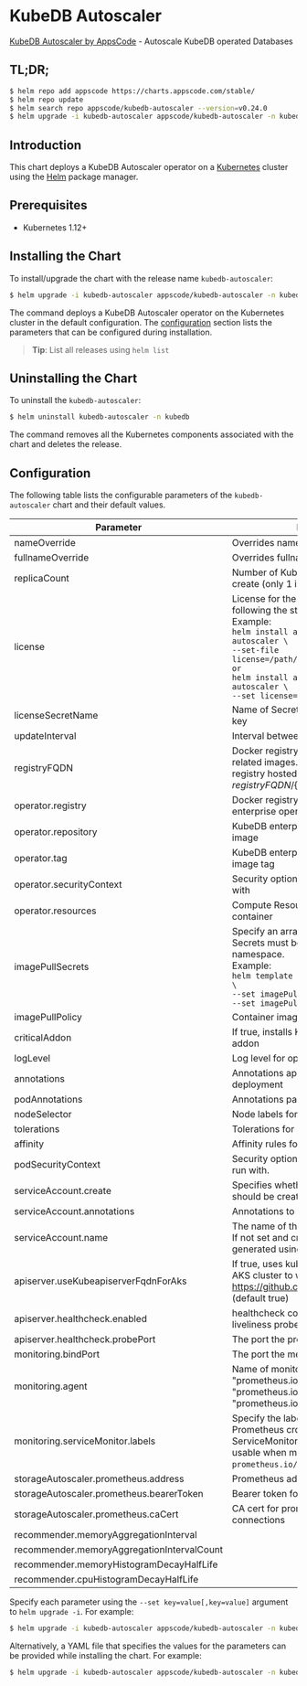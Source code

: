 # KubeDB Autoscaler

[KubeDB Autoscaler by AppsCode](https://github.com/kubedb) - Autoscale KubeDB operated Databases

## TL;DR;

```bash
$ helm repo add appscode https://charts.appscode.com/stable/
$ helm repo update
$ helm search repo appscode/kubedb-autoscaler --version=v0.24.0
$ helm upgrade -i kubedb-autoscaler appscode/kubedb-autoscaler -n kubedb --create-namespace --version=v0.24.0
```

## Introduction

This chart deploys a KubeDB Autoscaler operator on a [Kubernetes](http://kubernetes.io) cluster using the [Helm](https://helm.sh) package manager.

## Prerequisites

- Kubernetes 1.12+

## Installing the Chart

To install/upgrade the chart with the release name `kubedb-autoscaler`:

```bash
$ helm upgrade -i kubedb-autoscaler appscode/kubedb-autoscaler -n kubedb --create-namespace --version=v0.24.0
```

The command deploys a KubeDB Autoscaler operator on the Kubernetes cluster in the default configuration. The [configuration](#configuration) section lists the parameters that can be configured during installation.

> **Tip**: List all releases using `helm list`

## Uninstalling the Chart

To uninstall the `kubedb-autoscaler`:

```bash
$ helm uninstall kubedb-autoscaler -n kubedb
```

The command removes all the Kubernetes components associated with the chart and deletes the release.

## Configuration

The following table lists the configurable parameters of the `kubedb-autoscaler` chart and their default values.

|                 Parameter                  |                                                                                                                                                                                 Description                                                                                                                                                                                  |                                                                       Default                                                                       |
|--------------------------------------------|------------------------------------------------------------------------------------------------------------------------------------------------------------------------------------------------------------------------------------------------------------------------------------------------------------------------------------------------------------------------------|-----------------------------------------------------------------------------------------------------------------------------------------------------|
| nameOverride                               | Overrides name template                                                                                                                                                                                                                                                                                                                                                      | <code>""</code>                                                                                                                                     |
| fullnameOverride                           | Overrides fullname template                                                                                                                                                                                                                                                                                                                                                  | <code>""</code>                                                                                                                                     |
| replicaCount                               | Number of KubeDB operator replicas to create (only 1 is supported)                                                                                                                                                                                                                                                                                                           | <code>1</code>                                                                                                                                      |
| license                                    | License for the product. Get a license by following the steps from [here](https://stash.run/docs/latest/setup/install/enterprise#get-a-trial-license). <br> Example: <br> `helm install appscode/kubedb-autoscaler \` <br> `--set-file license=/path/to/license/file` <br> `or` <br> `helm install appscode/kubedb-autoscaler \` <br> `--set license=<license file content>` | <code>""</code>                                                                                                                                     |
| licenseSecretName                          | Name of Secret with the license as key.txt key                                                                                                                                                                                                                                                                                                                               | <code>""</code>                                                                                                                                     |
| updateInterval                             | Interval between each autoscaler loop                                                                                                                                                                                                                                                                                                                                        | <code>1m</code>                                                                                                                                     |
| registryFQDN                               | Docker registry fqdn used to pull KubeDB related images. Set this to use docker registry hosted at ${registryFQDN}/${registry}/${image}                                                                                                                                                                                                                                      | <code>ghcr.io</code>                                                                                                                                |
| operator.registry                          | Docker registry used to pull KubeDB enterprise operator image                                                                                                                                                                                                                                                                                                                | <code>kubedb</code>                                                                                                                                 |
| operator.repository                        | KubeDB enterprise operator container image                                                                                                                                                                                                                                                                                                                                   | <code>kubedb-autoscaler</code>                                                                                                                      |
| operator.tag                               | KubeDB enterprise operator container image tag                                                                                                                                                                                                                                                                                                                               | <code>""</code>                                                                                                                                     |
| operator.securityContext                   | Security options this container should run with                                                                                                                                                                                                                                                                                                                              | <code>{"allowPrivilegeEscalation":false,"capabilities":{"drop":["ALL"]},"readOnlyRootFilesystem":true,"runAsNonRoot":true,"runAsUser":65534}</code> |
| operator.resources                         | Compute Resources required by this container                                                                                                                                                                                                                                                                                                                                 | <code>{}</code>                                                                                                                                     |
| imagePullSecrets                           | Specify an array of imagePullSecrets. Secrets must be manually created in the namespace. <br> Example: <br> `helm template charts/kubedb-autoscaler \` <br> `--set imagePullSecrets[0].name=sec0 \` <br> `--set imagePullSecrets[1].name=sec1`                                                                                                                               | <code>[]</code>                                                                                                                                     |
| imagePullPolicy                            | Container image pull policy                                                                                                                                                                                                                                                                                                                                                  | <code>IfNotPresent</code>                                                                                                                           |
| criticalAddon                              | If true, installs KubeDB operator as critical addon                                                                                                                                                                                                                                                                                                                          | <code>false</code>                                                                                                                                  |
| logLevel                                   | Log level for operator                                                                                                                                                                                                                                                                                                                                                       | <code>3</code>                                                                                                                                      |
| annotations                                | Annotations applied to operator deployment                                                                                                                                                                                                                                                                                                                                   | <code>{}</code>                                                                                                                                     |
| podAnnotations                             | Annotations passed to operator pod(s).                                                                                                                                                                                                                                                                                                                                       | <code>{}</code>                                                                                                                                     |
| nodeSelector                               | Node labels for pod assignment                                                                                                                                                                                                                                                                                                                                               | <code>{"kubernetes.io/os":"linux"}</code>                                                                                                           |
| tolerations                                | Tolerations for pod assignment                                                                                                                                                                                                                                                                                                                                               | <code>[]</code>                                                                                                                                     |
| affinity                                   | Affinity rules for pod assignment                                                                                                                                                                                                                                                                                                                                            | <code>{}</code>                                                                                                                                     |
| podSecurityContext                         | Security options the operator pod should run with.                                                                                                                                                                                                                                                                                                                           | <code>{}</code>                                                                                                                                     |
| serviceAccount.create                      | Specifies whether a service account should be created                                                                                                                                                                                                                                                                                                                        | <code>true</code>                                                                                                                                   |
| serviceAccount.annotations                 | Annotations to add to the service account                                                                                                                                                                                                                                                                                                                                    | <code>{}</code>                                                                                                                                     |
| serviceAccount.name                        | The name of the service account to use. If not set and create is true, a name is generated using the fullname template                                                                                                                                                                                                                                                       | <code></code>                                                                                                                                       |
| apiserver.useKubeapiserverFqdnForAks       | If true, uses kube-apiserver FQDN for AKS cluster to workaround https://github.com/Azure/AKS/issues/522 (default true)                                                                                                                                                                                                                                                       | <code>true</code>                                                                                                                                   |
| apiserver.healthcheck.enabled              | healthcheck configures the readiness and liveliness probes for the operator pod.                                                                                                                                                                                                                                                                                             | <code>true</code>                                                                                                                                   |
| apiserver.healthcheck.probePort            | The port the probe endpoint binds to                                                                                                                                                                                                                                                                                                                                         | <code>8081</code>                                                                                                                                   |
| monitoring.bindPort                        | The port the metric endpoint binds to                                                                                                                                                                                                                                                                                                                                        | <code>8080</code>                                                                                                                                   |
| monitoring.agent                           | Name of monitoring agent (one of "prometheus.io", "prometheus.io/operator", "prometheus.io/builtin")                                                                                                                                                                                                                                                                         | <code>""</code>                                                                                                                                     |
| monitoring.serviceMonitor.labels           | Specify the labels for ServiceMonitor. Prometheus crd will select ServiceMonitor using these labels. Only usable when monitoring agent is `prometheus.io/operator`.                                                                                                                                                                                                          | <code>{"monitoring.appscode.com/prometheus":"auto"}</code>                                                                                          |
| storageAutoscaler.prometheus.address       | Prometheus address for storage metrics                                                                                                                                                                                                                                                                                                                                       | <code>http://prometheus-operated.monitoring.svc:9090</code>                                                                                         |
| storageAutoscaler.prometheus.bearerToken   | Bearer token for prometheus server                                                                                                                                                                                                                                                                                                                                           | <code>""</code>                                                                                                                                     |
| storageAutoscaler.prometheus.caCert        | CA cert for prometheus server TLS connections                                                                                                                                                                                                                                                                                                                                | <code>""</code>                                                                                                                                     |
| recommender.memoryAggregationInterval      |                                                                                                                                                                                                                                                                                                                                                                              | <code>4m</code>                                                                                                                                     |
| recommender.memoryAggregationIntervalCount |                                                                                                                                                                                                                                                                                                                                                                              | <code>3</code>                                                                                                                                      |
| recommender.memoryHistogramDecayHalfLife   |                                                                                                                                                                                                                                                                                                                                                                              | <code>5m</code>                                                                                                                                     |
| recommender.cpuHistogramDecayHalfLife      |                                                                                                                                                                                                                                                                                                                                                                              | <code>5m</code>                                                                                                                                     |


Specify each parameter using the `--set key=value[,key=value]` argument to `helm upgrade -i`. For example:

```bash
$ helm upgrade -i kubedb-autoscaler appscode/kubedb-autoscaler -n kubedb --create-namespace --version=v0.24.0 --set replicaCount=1
```

Alternatively, a YAML file that specifies the values for the parameters can be provided while
installing the chart. For example:

```bash
$ helm upgrade -i kubedb-autoscaler appscode/kubedb-autoscaler -n kubedb --create-namespace --version=v0.24.0 --values values.yaml
```
